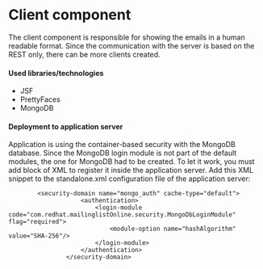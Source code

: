 # Client component

The client component is responsible for showing the emails in a human readable format. Since the communication with the server is based on the REST only, there can be more clients created. 


#### Used libraries/technologies

- JSF
- PrettyFaces
- MongoDB

#### Deployment to application server
Application is using the container-based security with the MongoDB database. Since the MongoDB login module is not part of the default modules, the one for MongoDB had to be created. To let it work, you must add block of XML to register it inside the application server. Add this XML snippet to the standalone.xml configuration file of the application server:

```
 		<security-domain name="mongo_auth" cache-type="default">
                    <authentication>
                        <login-module code="com.redhat.mailinglistOnline.security.MongoDbLoginModule" flag="required">
                            <module-option name="hashAlgorithm" value="SHA-256"/>
                        </login-module>
                    </authentication>
                </security-domain>
```
